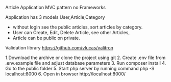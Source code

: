 Article Application 
MVC pattern no Frameworks

Application 
has 3 models User,Article,Category 

- without login see the public articles, sort articles by category.
- User can Create, Edit, Delete Article, see other Articles,
- Article can be public on private. 


Validation library https://github.com/vlucas/valitron



1.Download the archive or clone the project using git
2. Create .env file from .env.example file and adjust database parameters
3. Run composer install
4. Go to the public folder
5. Start php server by running command php -S localhost:8000
6. Open in browser http://localhost:8000/
